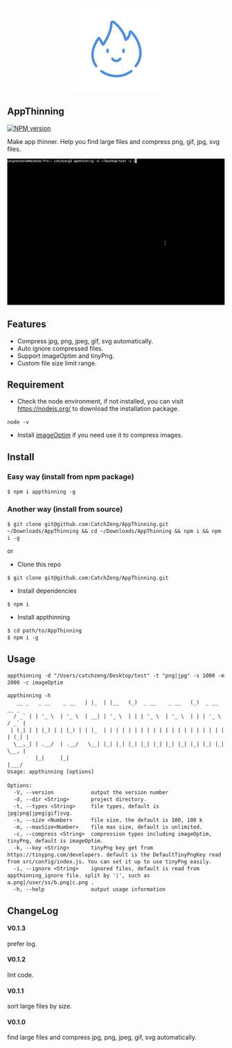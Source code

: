 <p align="center">
<img src="https://github.com/CatchZeng/AppThinning/raw/master/logo.jpg" alt="AppThinning" title="AppThinning" width="200"/>
</p>

## AppThinning

[![NPM version](https://img.shields.io/npm/v/appthinning.svg)](https://www.npmjs.com/package/appthinning)

Make app thinner. Help you find large files and compress png, gif, jpg, svg files.

![AppThinning](https://github.com/CatchZeng/AppThinning/raw/master/effect.gif)

## Features

- Compress jpg, png, jpeg, gif, svg automatically.
- Auto ignore compressed files.
- Support imageOptim and tinyPng.
- Custom file size limit range.

## Requirement

- Check the node environment, if not installed, you can visit https://nodejs.org/ to download the installation package.

```
node -v
```

- Install [imageOptim](https://imageoptim.com/mac) if you need use it to compress images.

## Install

### Easy way (install from npm package)

```
$ npm i appthinning -g
```

### Another way (install from source)

```
$ git clone git@github.com:CatchZeng/AppThinning.git ~/Downloads/AppThinning && cd ~/Downloads/AppThinning && npm i && npm i -g
```

or

- Clone this repo

```
$ git clone git@github.com:CatchZeng/AppThinning.git
```

- Install dependencies

```
$ npm i
```

- Install appthinning

```
$ cd path/to/AppThinning
$ npm i -g
```

## Usage

```
appthinning -d "/Users/catchzeng/Desktop/test" -t "png|jpg" -s 1000 -m 2000 -c imageOptim
```

```
appthinning -h
   __ _   _ __    _ __   | |_  | |__   (_)  _ __    _ __   (_)  _ __     __ _
  / _` | | '_ \  | '_ \  | __| | '_ \  | | | '_ \  | '_ \  | | | '_ \   / _` |
 | (_| | | |_) | | |_) | | |_  | | | | | | | | | | | | | | | | | | | | | (_| |
  \__,_| | .__/  | .__/   \__| |_| |_| |_| |_| |_| |_| |_| |_| |_| |_|  \__, |
         |_|     |_|                                                    |___/
Usage: appthinning [options]

Options:
  -V, --version            output the version number
  -d, --dir <String>       project directory.
  -t, --types <String>     file types, default is jpg|png|jpeg|gif|svg.
  -s, --size <Number>      file size, the default is 100, 100 k
  -m, --maxSize<Number>    file max size, default is unlimited.
  -c, --compress <String>  compression types including imageOptim, tinyPng, default is imageOptim.
  -k, --key <String>       tinyPng key get from https://tinypng.com/developers. default is the DefaultTinyPngKey read from src/config/index.js. You can set it up to use tinyPng easily.
  -i, --ignore <String>    ignored files, default is read from appthinning_ignore file. split by '|', such as a.png|/user/ss/b.png|c.png .
  -h, --help               output usage information
```

## ChangeLog

#### V0.1.3

prefer log.

#### V0.1.2

lint code.

#### V0.1.1

sort large files by size.

#### V0.1.0

find large files and compress jpg, png, jpeg, gif, svg automatically.
